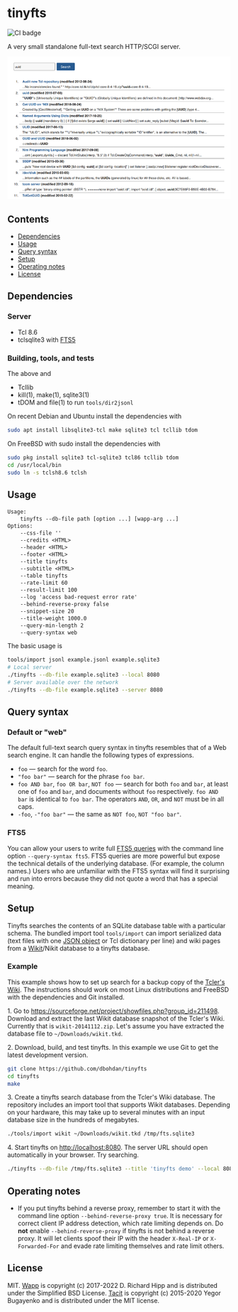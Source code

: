 # tinyfts

![CI badge](https://github.com/dbohdan/tinyfts/workflows/CI/badge.svg)

A very small standalone full-text search HTTP/SCGI server.

![A screenshot of what the unofficial tinyfts search service for the Tcler's Wiki looked like](screenshot.png)


## Contents

- [Dependencies](#dependencies)
- [Usage](#usage)
- [Query syntax](#query-syntax)
- [Setup](#setup)
- [Operating notes](#operating-notes)
- [License](#license)


## Dependencies

### Server

- Tcl 8.6
- tclsqlite3 with [FTS5](https://sqlite.org/fts5.html)

### Building, tools, and tests

The above and
- Tcllib
- kill(1), make(1), sqlite3(1)
- tDOM and file(1) to run `tools/dir2jsonl`

On recent Debian and Ubuntu install the dependencies with

```sh
sudo apt install libsqlite3-tcl make sqlite3 tcl tcllib tdom
```

On FreeBSD with sudo install the dependencies with

```sh
sudo pkg install sqlite3 tcl-sqlite3 tcl86 tcllib tdom
cd /usr/local/bin
sudo ln -s tclsh8.6 tclsh
```


## Usage

```none
Usage:
    tinyfts --db-file path [option ...] [wapp-arg ...]
Options:
    --css-file ''
    --credits <HTML>
    --header <HTML>
    --footer <HTML>
    --title tinyfts
    --subtitle <HTML>
    --table tinyfts
    --rate-limit 60
    --result-limit 100
    --log 'access bad-request error rate'
    --behind-reverse-proxy false
    --snippet-size 20
    --title-weight 1000.0
    --query-min-length 2
    --query-syntax web
```

The basic usage is

```sh
tools/import jsonl example.jsonl example.sqlite3
# Local server
./tinyfts --db-file example.sqlite3 --local 8080
# Server available over the network
./tinyfts --db-file example.sqlite3 --server 8080
```

## Query syntax

### Default or "web"

The default full-text search query syntax in tinyfts resembles that of a Web search engine.
It can handle the following types of expressions.

- `foo` — search for the word `foo`.
- `"foo bar"` — search for the phrase `foo bar`.
- `foo AND bar`, `foo OR bar`, `NOT foo` — search for both `foo` and `bar`,
  at least one of `foo` and `bar`,
  and documents without `foo` respectively.
  `foo AND bar` is identical to `foo bar`.
  The operators `AND`, `OR`, and `NOT` must be in all caps.
- `-foo`, `-"foo bar"` — the same as `NOT foo`, `NOT "foo bar"`.

### FTS5

You can allow your users to write full
[FTS5 queries](https://www.sqlite.org/fts5.html#full_text_query_syntax)
with the command line option `--query-syntax fts5`.
FTS5 queries are more powerful but expose the technical details of the underlying database.
(For example, the column names.)
Users who are unfamiliar with the FTS5 syntax will find it surprising and run into errors because they did not quote a word that has a special meaning.


## Setup

Tinyfts searches the contents of an SQLite database table with a particular schema.
The bundled import tool `tools/import` can import serialized data
(text files with one [JSON object](https://jsonlines.org/) or Tcl dictionary per line)
and wiki pages from a [Wikit](https://wiki.tcl-lang.org/page/Wikit)/Nikit database to a tinyfts database.

### Example

This example shows how to set up search for a backup copy of the
[Tcler's Wiki](https://wiki.tcl-lang.org/page/About+the+WIki).
The instructions should work on most Linux distributions and FreeBSD with the dependencies and Git installed.

1\. Go to <https://sourceforge.net/project/showfiles.php?group_id=211498>.
    Download and extract the last Wikit  database snapshot of the Tcler's Wiki.
Currently that is `wikit-20141112.zip`.
    Let's assume you have extracted the database file to `~/Downloads/wikit.tkd`.

2\. Download, build, and test tinyfts.
    In this example we use Git to get the latest development version.

```sh
git clone https://github.com/dbohdan/tinyfts
cd tinyfts
make
```

3\. Create a tinyfts search database from the Tcler's Wiki database.
    The repository includes an import tool that supports Wikit databases.
    Depending on your hardware, this may take up to several minutes with an input database size in the hundreds of megabytes.

```sh
./tools/import wikit ~/Downloads/wikit.tkd /tmp/fts.sqlite3
```

4\. Start tinyfts on <http://localhost:8080>.
    The server URL should open automatically in your browser.
    Try searching.

```sh
./tinyfts --db-file /tmp/fts.sqlite3 --title 'tinyfts demo' --local 8080
```


## Operating notes

- If you put tinyfts behind a reverse proxy, remember to start it with the command line option `--behind-reverse-proxy true`.
  It is necessary for
correct client IP address detection, which rate limiting depends on.
  Do **not** enable `--behind-reverse-proxy` if tinyfts is not behind a reverse proxy.
  It will let clients spoof their IP with the header `X-Real-IP` or `X-Forwarded-For` and evade rate limiting themselves and rate limit others.


## License

MIT.
[Wapp](https://wapp.tcl.tk/) is copyright (c) 2017-2022 D. Richard Hipp and is distributed under the Simplified BSD License.
[Tacit](https://github.com/yegor256/tacit) is copyright (c) 2015-2020 Yegor Bugayenko and is distributed under the MIT license.
